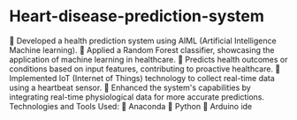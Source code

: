 # Heart-disease-prediction-system                                                                                                                                               
 Developed a health prediction system using AIML (Artificial Intelligence
Machine learning).
 Applied a Random Forest classifier, showcasing the application of machine
learning in healthcare.                                                                                                                                                          Predicts health outcomes or conditions based on input features, contributing to
proactive healthcare.
 Implemented IoT (Internet of Things) technology to collect real-time data using
a heartbeat sensor.
 Enhanced the system's capabilities by integrating real-time physiological data for
more accurate predictions.
Technologies and Tools Used:
 Anaconda
 Python
 Arduino ide
